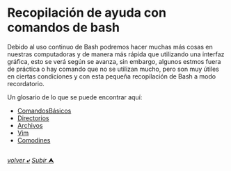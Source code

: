# Recopilación de ayuda con comandos de bash

Debido al uso continuo de Bash podremos hacer muchas más cosas en nuestras computadoras y de manera más rápida que utilizando una interfaz gráfica, esto se verá según se avanza, sin embargo, algunos estmos fuera de práctica o hay comando que no se utilizan mucho, pero son muy útiles en ciertas condiciones y con esta pequeña recopilación de Bash a modo recordatorio.

Un glosario de lo que se puede encontrar aquí:

* [ComandosBásicos](/001_ComandosB%C3%A1sicos.md "Algunos comandos básicos")
* [Directorios](/002_Directorios.md "Manejo de directorios")
* [Archivos](/003_Archivos.md "Manejo de archivos")
* [Vim](/004_Vim.md "Editor de texto Vim")
* [Comodines](/00x_Comodines.md "Caracteres especiales")


##

[*volver* **&ldca;**](../README.md "Ir a Readme principal") [*Subir* **&#11165;**](# "Ir al título") 
